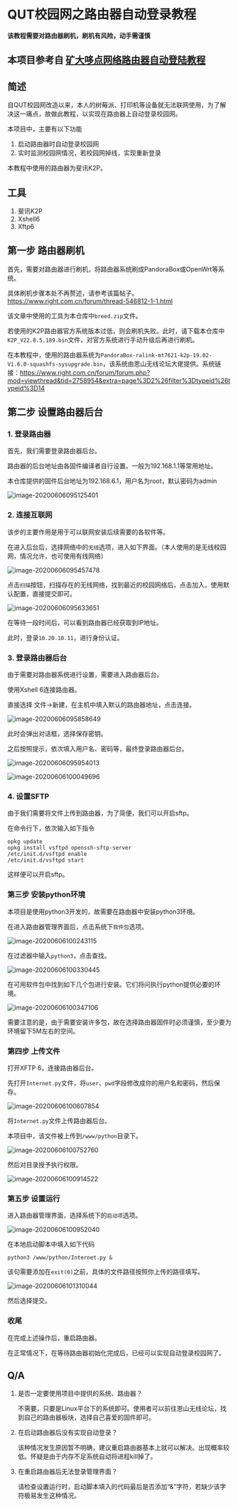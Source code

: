 # QUT校园网之路由器自动登录教程

**该教程需要对路由器刷机，刷机有风险，动手需谨慎**

## 本项目参考自 [矿大哆点网络路由器自动登陆教程](https://github.com/cumtiotlib/cumtddnet)

## 简述

自QUT校园网改造以来，本人的树莓派、打印机等设备就无法联网使用，为了解决这一痛点，故做此教程，以实现在路由器上自动登录校园网。

本项目中，主要有以下功能

1. 启动路由器时自动登录校园网
2. 实时监测校园网情况，若校园网掉线，实现重新登录

本教程中使用的路由器为斐讯K2P。

## 工具

1. 斐讯K2P
2. Xshell6
3. Xftp6

## 第一步 路由器刷机

首先，需要对路由器进行刷机，将路由器系统刷成PandoraBox或OpenWrt等系统。

具体刷机步骤本处不再赘述，请参考该篇帖子。https://www.right.com.cn/forum/thread-546812-1-1.html

该文章中使用的工具为本仓库中`breed.zip`文件。

若使用的K2P路由器官方系统版本过低，则会刷机失败。此时，请下载本仓库中`K2P_V22.8.5.189.bin`文件，对官方系统进行手动升级后再进行刷机。

在本教程中，使用的路由器系统为`PandoraBox-ralink-mt7621-k2p-19.02-V1.6.0-squashfs-sysupgrade.bin`，该系统由恩山无线论坛大佬提供。系统链接：https://www.right.com.cn/forum/forum.php?mod=viewthread&tid=2758954&extra=page%3D2%26filter%3Dtypeid%26typeid%3D14

## 第二步 设置路由器后台

### 1. 登录路由器

首先，我们需要登录路由器后台。

路由器的后台地址由各固件编译者自行设置。一般为192.168.1.1等常用地址。

本仓库提供的固件后台地址为192.168.6.1，用户名为root，默认密码为admin

![image-20200606095125401](img//image-20200606095125401.png)

### 2. 连接互联网

该步的主要作用是用于可以联网安装后续需要的各软件等。

在进入后台后，选择网络中的`无线`选项，进入如下界面。（本人使用的是无线校园网，情况允许，也可使用有线网络）

![image-20200606095457478](img//image-20200606095457478.png)

点击`扫描`按钮，扫描存在的无线网络，找到最近的校园网络后，点击加入，使用默认配置，直接提交即可。

![image-20200606095633651](img//image-20200606095633651.png)

在等待一段时间后，可以看到路由器已经获取到IP地址。

此时，登录`10.20.10.11`，进行身份认证。

### 3. 登录路由器后台

由于需要对路由器系统进行设置，需要进入路由器后台。

使用Xshell 6连接路由器。

直接选择 文件->新建，在主机中填入默认的路由器地址，点击连接。

![image-20200606095858649](img//image-20200606095858649.png)

此时会弹出对话框，选择保存密钥。

之后按照提示，依次填入用户名、密码等，最终登录路由器后台。

![image-20200606095954013](img//image-20200606095954013.png)

![image-20200606100049696](img//image-20200606100049696.png)

### 4. 设置SFTP

由于我们需要将文件上传到路由器，为了简便，我们可以开启sftp。

在命令行下，依次输入如下指令

```
opkg update
opkg install vsftpd openssh-sftp-server
/etc/init.d/vsftpd enable
/etc/init.d/vsftpd start
```

这样便可以开启sftp。

### 第三步 安装python环境

本项目是使用python3开发的，故需要在路由器中安装python3环境。

在进入路由器管理界面后，点击系统下`软件包`选项。

![image-20200606100243115](img//image-20200606100243115.png)

在过滤器中输入`python3`，点击查找。

![image-20200606100330445](img//image-20200606100330445.png)

在可用软件包中找到如下几个包进行安装。它们将问执行python提供必要的环境。

![image-20200606100347106](img//image-20200606100347106.png)

需要注意的是，由于需要安装许多包，故在选择路由器固件时必须谨慎，至少要为环境留下5M左右的空间。

### 第四步 上传文件

打开XFTP 6，连接路由器后台。

先打开`Internet.py`文件，将`user`、`pwd`字段修改成你的用户名和密码，然后保存。

![image-20200606100607854](img//image-20200606100607854.png)

将`Internet.py`文件上传路由器后台。

本项目中，该文件被上传到`/www/python`目录下。

![image-20200606100752760](img//image-20200606100752760.png)

然后对目录授予执行权限。

![image-20200606100914522](img//image-20200606100914522.png)

### 第五步 设置运行

进入路由器管理界面，选择系统下的`启动项`选项。

![image-20200606100952040](img//image-20200606100952040.png)

在本地启动脚本中填入如下代码

```
python3 /www/python/Internet.py &
```

该句需要添加在`exit(0)`之前，具体的文件路径按照你上传的路径填写。

![image-20200606101310044](img//image-20200606101310044.png)

然后选择提交。

### 收尾

在完成上述操作后，重启路由器。

在正常情况下，在等待路由器初始化完成后，已经可以实现自动登录校园网了。



## Q/A

1. 是否一定要使用项目中提供的系统、路由器？

   不需要，只要是Linux平台下的系统即可。使用者可以前往恩山无线论坛，找到自己的路由器板块，选择自己喜爱的固件即可。

2. 在启动路由器后没有实现自动登录？

   该种情况发生原因暂不明确，建议重启路由器基本上就可以解决。出现概率较低。怀疑是由于内存不足系统自动将进程kill掉了。

3. 在重启路由器后无法登录管理界面？

   请检查设置运行时，启动脚本填入的代码最后是否添加“&”字符，若缺少该字符极易发生这种情况。